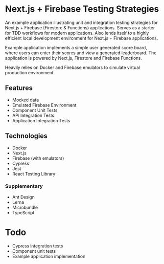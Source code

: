 # Next.js + Firebase Testing Strategies

An example application illustrating unit and integration testing strategies for Next.js + Firebase (Firestore & Functions) applications. Serves as a starter for TDD workflows for modern applications. Also lends itself to a highly efficient local development environment for Next.js + Firebase applications.

Example application implements a simple user generated score board, where users
can enter their scores and view a generated leaderboard. The application is powered by Next.js, Firestore and Firebase Functions.

Heavily relies on Docker and Firebase emulators to simulate virtual production environment.

## Features

- Mocked data
- Emulated Firebase Environment
- Component Unit Tests
- API Integration Tests
- Application Integration Tests

## Technologies

- Docker
- Next.js
- Firebase (with emulators)
- Cypress
- Jest
- React Testing Library

### Supplementary

- Ant Design
- Lerna
- Microbundle
- TypeScript

# Todo

- Cypress integration tests
- Component unit tests
- Example application implementation
